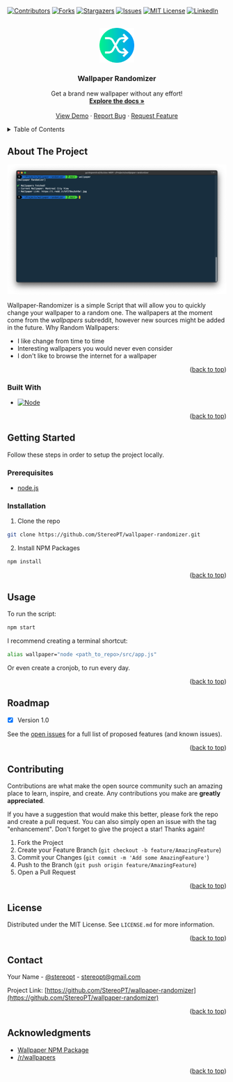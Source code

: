 <a name="readme-top"></a>
[![Contributors][contributors-shield]][contributors-url]
[![Forks][forks-shield]][forks-url]
[![Stargazers][stars-shield]][stars-url]
[![Issues][issues-shield]][issues-url]
[![MIT License][license-shield]][license-url]
[![LinkedIn][linkedin-shield]][linkedin-url]

<br />
<div align="center">
  <a href="https://github.com/StereoPT/wallpaper-randomizer">
    <img src="images/icon.png" alt="Logo" width="80" height="80">
  </a>

  <h3 align="center">Wallpaper Randomizer</h3>

  <!-- TODO: Fix Links? -->
  <p align="center">
    Get a brand new wallpaper without any effort!
    <br />
    <a href="https://github.com/StereoPT/wallpaper-randomizer"><strong>Explore the docs »</strong></a>
    <br />
    <br />
    <a href="https://github.com/StereoPT/wallpaper-randomizer">View Demo</a>
    ·
    <a href="https://github.com/StereoPT/wallpaper-randomizer/issues">Report Bug</a>
    ·
    <a href="https://github.com/StereoPT/wallpaper-randomizer/issues">Request Feature</a>
  </p>
</div>

<details>
  <summary>Table of Contents</summary>
  <ol>
    <li>
      <a href="#about-the-project">About The Project</a>
      <ul>
        <li><a href="#built-with">Built With</a></li>
      </ul>
    </li>
    <li>
      <a href="#getting-started">Getting Started</a>
      <ul>
        <li><a href="#prerequisites">Prerequisites</a></li>
        <li><a href="#installation">Installation</a></li>
      </ul>
    </li>
    <li><a href="#usage">Usage</a></li>
    <li><a href="#roadmap">Roadmap</a></li>
    <li><a href="#contributing">Contributing</a></li>
    <li><a href="#license">License</a></li>
    <li><a href="#contact">Contact</a></li>
    <li><a href="#acknowledgments">Acknowledgments</a></li>
  </ol>
</details>



## About The Project

[![Product Name Screen Shot][product-screenshot]]()

Wallpaper-Randomizer is a simple Script that will allow you to quickly change your wallpaper to a random one.
The wallpapers at the moment come from the *wallpapers* subreddit, however new sources might be added in the future.
Why Random Wallpapers:
 - I like change from time to time
 - Interesting wallpapers you would never even consider
 - I don't like to browse the internet for a wallpaper

<p align="right">(<a href="#readme-top">back to top</a>)</p>



### Built With

* [![Node][Node.js]][Node-url]

<p align="right">(<a href="#readme-top">back to top</a>)</p>



## Getting Started

Follow these steps in order to setup the project locally.

### Prerequisites

* [node.js](https://nodejs.org/en/)

### Installation

1. Clone the repo
  ```sh
  git clone https://github.com/StereoPT/wallpaper-randomizer.git
  ```
2. Install NPM Packages
  ```sh
  npm install
  ```

<p align="right">(<a href="#readme-top">back to top</a>)</p>



## Usage

To run the script:
  ```sh
  npm start
  ```

I recommend creating a terminal shortcut:
  ```sh
  alias wallpaper="node <path_to_repo>/src/app.js" 
  ```

Or even create a cronjob, to run every day.

<p align="right">(<a href="#readme-top">back to top</a>)</p>



## Roadmap

- [x] Version 1.0

See the [open issues](https://github.com/StereoPT/wallpaper-randomizer/issues) for a full list of proposed features (and known issues).

<p align="right">(<a href="#readme-top">back to top</a>)</p>



## Contributing

Contributions are what make the open source community such an amazing place to learn, inspire, and create. Any contributions you make are **greatly appreciated**.

If you have a suggestion that would make this better, please fork the repo and create a pull request. You can also simply open an issue with the tag "enhancement".
Don't forget to give the project a star! Thanks again!

1. Fork the Project
2. Create your Feature Branch (`git checkout -b feature/AmazingFeature`)
3. Commit your Changes (`git commit -m 'Add some AmazingFeature'`)
4. Push to the Branch (`git push origin feature/AmazingFeature`)
5. Open a Pull Request

<p align="right">(<a href="#readme-top">back to top</a>)</p>



<!-- LICENSE -->
## License

Distributed under the MIT License. See `LICENSE.md` for more information.

<p align="right">(<a href="#readme-top">back to top</a>)</p>



<!-- CONTACT -->
## Contact

Your Name - [@stereopt](https://twitter.com/stereopt) - stereopt@gmail.com

Project Link: [https://github.com/StereoPT/wallpaper-randomizer](https://github.com/StereoPT/wallpaper-randomizer)

<p align="right">(<a href="#readme-top">back to top</a>)</p>



<!-- ACKNOWLEDGMENTS -->
## Acknowledgments

* [Wallpaper NPM Package](https://github.com/sindresorhus/wallpaper)
* [/r/wallpapers](https://www.reddit.com/r/wallpapers/)

<p align="right">(<a href="#readme-top">back to top</a>)</p>


<!-- MARKDOWN LINKS & IMAGES -->
[contributors-shield]: https://img.shields.io/github/contributors/StereoPT/wallpaper-randomizer.svg?style=for-the-badge
[contributors-url]: https://github.com/StereoPT/wallpaper-randomizer/graphs/contributors
[forks-shield]: https://img.shields.io/github/forks/StereoPT/wallpaper-randomizer.svg?style=for-the-badge
[forks-url]: https://github.com/StereoPT/wallpaper-randomizer/network/members
[stars-shield]: https://img.shields.io/github/stars/StereoPT/wallpaper-randomizer.svg?style=for-the-badge
[stars-url]: https://github.com/StereoPT/repo_name/wallpaper-randomizer
[issues-shield]: https://img.shields.io/github/issues/StereoPT/wallpaper-randomizer.svg?style=for-the-badge
[issues-url]: https://github.com/StereoPT/wallpaper-randomizer/issues
[license-shield]: https://img.shields.io/github/license/StereoPT/wallpaper-randomizer.svg?style=for-the-badge
[license-url]: https://github.com/StereoPT/repo_name/blob/master/LICENSE.md
[linkedin-shield]: https://img.shields.io/badge/-LinkedIn-black.svg?style=for-the-badge&logo=linkedin&colorB=555
[linkedin-url]: https://linkedin.com/in/guidosp

[product-screenshot]: /images/screenshot.png

[Node.js]: https://img.shields.io/badge/node.js-026e00?style=for-the-badge&logo=nodedotjs&logoColor=white
[Node-url]: https://nodejs.org/